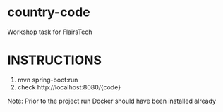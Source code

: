 # country-code
Workshop task for FlairsTech


# INSTRUCTIONS
1. mvn spring-boot:run
2. check http://localhost:8080/{code}

Note: Prior to the project run Docker should have been installed already



